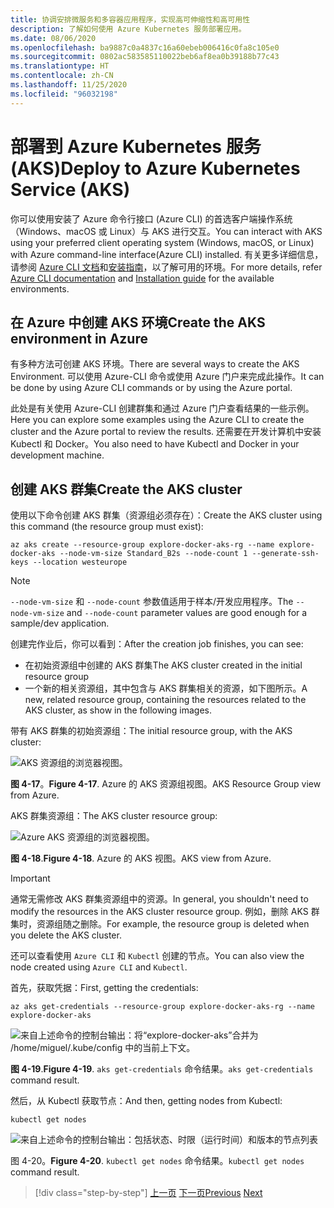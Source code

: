 ```yaml
---
title: 协调安排微服务和多容器应用程序，实现高可伸缩性和高可用性
description: 了解如何使用 Azure Kubernetes 服务部署应用。
ms.date: 08/06/2020
ms.openlocfilehash: ba9887c0a4837c16a60ebeb006416c0fa8c105e0
ms.sourcegitcommit: 0802ac583585110022beb6af8ea0b39188b77c43
ms.translationtype: HT
ms.contentlocale: zh-CN
ms.lasthandoff: 11/25/2020
ms.locfileid: "96032198"
---
```

# <a name="deploy-to-azure-kubernetes-service-aks"></a><span data-ttu-id="2aa4a-103">部署到 Azure Kubernetes 服务 (AKS)</span><span class="sxs-lookup"><span data-stu-id="2aa4a-103">Deploy to Azure Kubernetes Service (AKS)</span></span>

<span data-ttu-id="2aa4a-104">你可以使用安装了 Azure 命令行接口 (Azure CLI) 的首选客户端操作系统（Windows、macOS 或 Linux）与 AKS 进行交互。</span><span class="sxs-lookup"><span data-stu-id="2aa4a-104">You can interact with AKS using your preferred client operating system (Windows, macOS, or Linux) with Azure command-line interface(Azure CLI) installed.</span></span> <span data-ttu-id="2aa4a-105">有关更多详细信息，请参阅 [Azure CLI 文档](/cli/azure/?view=azure-cli-latest)和[安装指南](/cli/azure/install-azure-cli?view=azure-cli-latest)，以了解可用的环境。</span><span class="sxs-lookup"><span data-stu-id="2aa4a-105">For more details, refer [Azure CLI documentation](/cli/azure/?view=azure-cli-latest) and [Installation guide](/cli/azure/install-azure-cli?view=azure-cli-latest) for the available environments.</span></span>

## <a name="create-the-aks-environment-in-azure"></a><span data-ttu-id="2aa4a-106">在 Azure 中创建 AKS 环境</span><span class="sxs-lookup"><span data-stu-id="2aa4a-106">Create the AKS environment in Azure</span></span>

<span data-ttu-id="2aa4a-107">有多种方法可创建 AKS 环境。</span><span class="sxs-lookup"><span data-stu-id="2aa4a-107">There are several ways to create the AKS Environment.</span></span> <span data-ttu-id="2aa4a-108">可以使用 Azure-CLI 命令或使用 Azure 门户来完成此操作。</span><span class="sxs-lookup"><span data-stu-id="2aa4a-108">It can be done by using Azure CLI commands or by using the Azure portal.</span></span>

<span data-ttu-id="2aa4a-109">此处是有关使用 Azure-CLI 创建群集和通过 Azure 门户查看结果的一些示例。</span><span class="sxs-lookup"><span data-stu-id="2aa4a-109">Here you can explore some examples using the Azure CLI to create the cluster and the Azure portal to review the results.</span></span> <span data-ttu-id="2aa4a-110">还需要在开发计算机中安装 Kubectl 和 Docker。</span><span class="sxs-lookup"><span data-stu-id="2aa4a-110">You also need to have Kubectl and Docker in your development machine.</span></span>

## <a name="create-the-aks-cluster"></a><span data-ttu-id="2aa4a-111">创建 AKS 群集</span><span class="sxs-lookup"><span data-stu-id="2aa4a-111">Create the AKS cluster</span></span>

<span data-ttu-id="2aa4a-112">使用以下命令创建 AKS 群集（资源组必须存在）：</span><span class="sxs-lookup"><span data-stu-id="2aa4a-112">Create the AKS cluster using this command (the resource group must exist):</span></span>

```console
az aks create --resource-group explore-docker-aks-rg --name explore-docker-aks --node-vm-size Standard_B2s --node-count 1 --generate-ssh-keys --location westeurope
```

> [!NOTE]
> <span data-ttu-id="2aa4a-113">`--node-vm-size` 和 `--node-count` 参数值适用于样本/开发应用程序。</span><span class="sxs-lookup"><span data-stu-id="2aa4a-113">The `--node-vm-size` and `--node-count` parameter values are good enough for a sample/dev application.</span></span>

<span data-ttu-id="2aa4a-114">创建完作业后，你可以看到：</span><span class="sxs-lookup"><span data-stu-id="2aa4a-114">After the creation job finishes, you can see:</span></span>

- <span data-ttu-id="2aa4a-115">在初始资源组中创建的 AKS 群集</span><span class="sxs-lookup"><span data-stu-id="2aa4a-115">The AKS cluster created in the initial resource group</span></span>
- <span data-ttu-id="2aa4a-116">一个新的相关资源组，其中包含与 AKS 群集相关的资源，如下图所示。</span><span class="sxs-lookup"><span data-stu-id="2aa4a-116">A new, related resource group, containing the resources related to the AKS cluster, as show in the following images.</span></span>

<span data-ttu-id="2aa4a-117">带有 AKS 群集的初始资源组：</span><span class="sxs-lookup"><span data-stu-id="2aa4a-117">The initial resource group, with the AKS cluster:</span></span>

![AKS 资源组的浏览器视图。](media/deploy-azure-kubernetes-service/aks-cluster-view.png)

<span data-ttu-id="2aa4a-119">**图 4-17**。</span><span class="sxs-lookup"><span data-stu-id="2aa4a-119">**Figure 4-17**.</span></span> <span data-ttu-id="2aa4a-120">Azure 的 AKS 资源组视图。</span><span class="sxs-lookup"><span data-stu-id="2aa4a-120">AKS Resource Group view from Azure.</span></span>

<span data-ttu-id="2aa4a-121">AKS 群集资源组：</span><span class="sxs-lookup"><span data-stu-id="2aa4a-121">The AKS cluster resource group:</span></span>

![Azure AKS 资源组的浏览器视图。](media/deploy-azure-kubernetes-service/aks-resource-group-view.png)

<span data-ttu-id="2aa4a-123">**图 4-18**.</span><span class="sxs-lookup"><span data-stu-id="2aa4a-123">**Figure 4-18**.</span></span> <span data-ttu-id="2aa4a-124">Azure 的 AKS 视图。</span><span class="sxs-lookup"><span data-stu-id="2aa4a-124">AKS view from Azure.</span></span>

> [!IMPORTANT]
> <span data-ttu-id="2aa4a-125">通常无需修改 AKS 群集资源组中的资源。</span><span class="sxs-lookup"><span data-stu-id="2aa4a-125">In general, you shouldn't need to modify the resources in the AKS cluster resource group.</span></span> <span data-ttu-id="2aa4a-126">例如，删除 AKS 群集时，资源组随之删除。</span><span class="sxs-lookup"><span data-stu-id="2aa4a-126">For example, the resource group is deleted when you delete the AKS cluster.</span></span>

<span data-ttu-id="2aa4a-127">还可以查看使用 `Azure CLI` 和 `Kubectl` 创建的节点。</span><span class="sxs-lookup"><span data-stu-id="2aa4a-127">You can also view the node created using `Azure CLI` and `Kubectl`.</span></span>

<span data-ttu-id="2aa4a-128">首先，获取凭据：</span><span class="sxs-lookup"><span data-stu-id="2aa4a-128">First, getting the credentials:</span></span>

```console
az aks get-credentials --resource-group explore-docker-aks-rg --name explore-docker-aks
```

![来自上述命令的控制台输出：将“explore-docker-aks”合并为 /home/miguel/.kube/config 中的当前上下文。](media/deploy-azure-kubernetes-service/get-credentials-command-result.png)

<span data-ttu-id="2aa4a-130">**图 4-19**.</span><span class="sxs-lookup"><span data-stu-id="2aa4a-130">**Figure 4-19**.</span></span> <span data-ttu-id="2aa4a-131">`aks get-credentials` 命令结果。</span><span class="sxs-lookup"><span data-stu-id="2aa4a-131">`aks get-credentials` command result.</span></span>

<span data-ttu-id="2aa4a-132">然后，从 Kubectl 获取节点：</span><span class="sxs-lookup"><span data-stu-id="2aa4a-132">And then, getting nodes from Kubectl:</span></span>

```console
kubectl get nodes
```

![来自上述命令的控制台输出：包括状态、时限（运行时间）和版本的节点列表](media/deploy-azure-kubernetes-service/kubectl-get-nodes-command-result.png)

<span data-ttu-id="2aa4a-134">图 4-20。</span><span class="sxs-lookup"><span data-stu-id="2aa4a-134">**Figure 4-20**.</span></span> <span data-ttu-id="2aa4a-135">`kubectl get nodes` 命令结果。</span><span class="sxs-lookup"><span data-stu-id="2aa4a-135">`kubectl get nodes` command result.</span></span>

> [!div class="step-by-step"]
> <span data-ttu-id="2aa4a-136">[上一页](orchestrate-high-scalability-availability.md)
> [下一页](docker-apps-development-environment.md)</span><span class="sxs-lookup"><span data-stu-id="2aa4a-136">[Previous](orchestrate-high-scalability-availability.md)
[Next](docker-apps-development-environment.md)</span></span>
